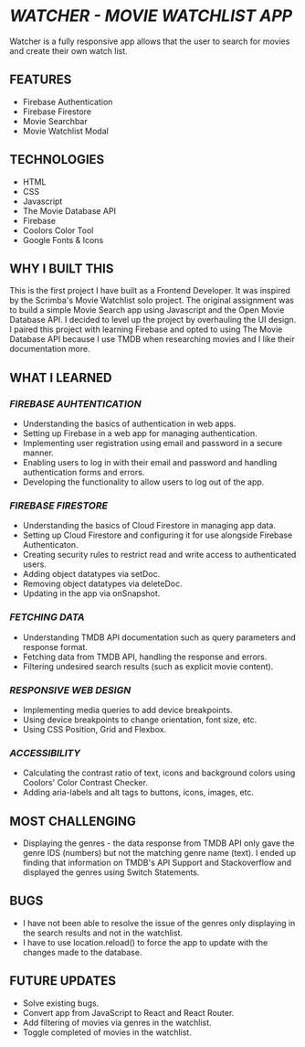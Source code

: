 # _WATCHER - MOVIE WATCHLIST APP_

Watcher is a fully responsive app allows that the user to search for movies and create their own watch list.

## FEATURES

- Firebase Authentication
- Firebase Firestore
- Movie Searchbar
- Movie Watchlist Modal

## TECHNOLOGIES

- HTML
- CSS
- Javascript
- The Movie Database API
- Firebase
- Coolors Color Tool
- Google Fonts & Icons

## WHY I BUILT THIS

This is the first project I have built as a Frontend Developer. It was inspired by the Scrimba's Movie Watchlist solo project. The original assignment was to build a simple Movie Search app using Javascript and the Open Movie Database API. I decided to level up the project by overhauling the UI design. I paired this project with learning Firebase and opted to using The Movie Database API because I use TMDB when researching movies and I like their documentation more.

## WHAT I LEARNED

### _FIREBASE AUHTENTICATION_

- Understanding the basics of authentication in web apps.
- Setting up Firebase in a web app for managing authentication.
- Implementing user registration using email and password in a secure manner.
- Enabling users to log in with their email and password and handling authentication forms and errors.
- Developing the functionality to allow users to log out of the app.

### _FIREBASE FIRESTORE_

- Understanding the basics of Cloud Firestore in managing app data.
- Setting up Cloud Firestore and configuring it for use alongside Firebase Authenticaton.
- Creating security rules to restrict read and write access to authenticated users.
- Adding object datatypes via setDoc.
- Removing object datatypes via deleteDoc.
- Updating in the app via onSnapshot.

### _FETCHING DATA_

- Understanding TMDB API documentation such as query parameters and response format.
- Fetching data from TMDB API, handling the response and errors.
- Filtering undesired search results (such as explicit movie content).

### _RESPONSIVE WEB DESIGN_

- Implementing media queries to add device breakpoints.
- Using device breakpoints to change orientation, font size, etc.
- Using CSS Position, Grid and Flexbox.

### _ACCESSIBILITY_

- Calculating the contrast ratio of text, icons and background colors using Coolors' Color Contrast Checker.
- Adding aria-labels and alt tags to buttons, icons, images, etc.

## MOST CHALLENGING

- Displaying the genres - the data response from TMDB API only gave the genre IDS (numbers) but not the matching genre name (text). I ended up finding that information on TMDB's API Support and Stackoverflow and displayed the genres using Switch Statements.

## BUGS

- I have not been able to resolve the issue of the genres only displaying in the search results and not in the watchlist.
- I have to use location.reload() to force the app to update with the changes made to the database.

## FUTURE UPDATES

- Solve existing bugs.
- Convert app from JavaScript to React and React Router.
- Add filtering of movies via genres in the watchlist.
- Toggle completed of movies in the watchlist.
